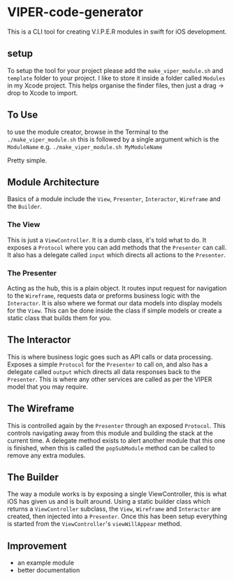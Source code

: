 # VIPER-code-generator

This is a CLI tool for creating V.I.P.E.R modules in swift for iOS development.

## setup
To setup the tool for your project please add the `make_viper_module.sh` and `template` folder to your project.
I like to store it inside a folder called `Modules` in my Xcode project. This helps organise the finder files, then just a drag -> drop to Xcode to import.

## To Use
to use the module creator, browse in the Terminal to the `./make_viper_module.sh` this is followed by a single argument which is the `ModuleName`
e.g. `./make_viper_module.sh MyModuleName`

Pretty simple.

## Module Architecture
Basics of a module include the `View`, `Presenter`, `Interactor`, `Wireframe` and the `Builder`.

### The View
This is just a `ViewController`. It is a dumb class, it's told what to do. It exposes a `Protocol` where you can add methods that the `Presenter` can call. It also has a delegate called `input` which directs all actions to the `Presenter`.

### The Presenter
Acting as the hub, this is a plain object. It routes input request for navigation to the `Wireframe`, requests data or preforms business logic with the `Interactor`. It is also where we format our data models into display models for the `View`. This can be done inside the class if simple models or create a static class that builds them for you.

## The Interactor
This is where business logic goes such as API calls or data processing. Exposes a simple `Protocol` for the `Presenter` to call on, and also has a delegate called `output` which directs all data responses back to the `Presenter`. This is where any other services are called as per the VIPER model that you may require.

## The Wireframe
This is controlled again by the `Presenter` through an exposed `Protocol`. This controls navigating away from this module and building the stack at the current time. A delegate method exists to alert another module that this one is finished, when this is called the `popSubModule` method can be called to remove any extra modules.

## The Builder
The way a module works is by exposing a single ViewController, this is what iOS has given us and is built around. Using a static builder class which returns a `ViewController` subclass, the `View`, `Wireframe` and `Interactor` are created, then injected into a `Presenter`. Once this has been setup everything is started from the `ViewController`'s `viewWillAppear` method.

## Improvement
- an example module
- better documentation
